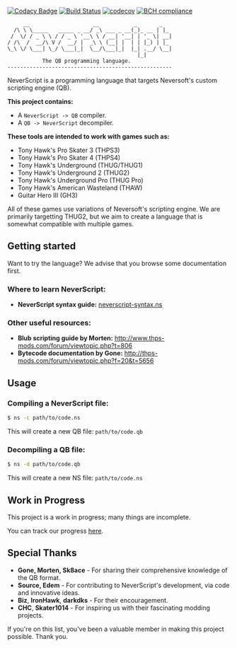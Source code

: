 [![Codacy Badge](https://api.codacy.com/project/badge/Grade/19a181d0df0a4eb5a24b1de49c042919)](https://app.codacy.com/app/byxor/NeverScript?utm_source=github.com&utm_medium=referral&utm_content=byxor/NeverScript&utm_campaign=Badge_Grade_Dashboard)
[![Build Status](https://travis-ci.com/byxor/NeverScript.svg?branch=master)](https://travis-ci.com/byxor/NeverScript)  [![codecov](https://codecov.io/gh/byxor/NeverScript/branch/master/graph/badge.svg)](https://codecov.io/gh/byxor/NeverScript) [![BCH compliance](https://bettercodehub.com/edge/badge/byxor/NeverScript?branch=master)](https://bettercodehub.com/) 

```
     __                    __           _       _   
  /\ \ \_____   _____ _ __/ _\ ___ _ __(_)_ __ | |_ 
 /  \/ / _ \ \ / / _ \ '__\ \ / __| '__| | '_ \| __|
/ /\  /  __/\ V /  __/ |  _\ \ (__| |  | | |_) | |_ 
\_\ \/ \___| \_/ \___|_|  \__/\___|_|  |_| .__/ \__|
                                         |_|        
           The QB programming language.
----------------------------------------------------
```

NeverScript is a programming language that targets Neversoft's custom scripting engine (QB).

**This project contains:**

* A `NeverScript -> QB` compiler.
* A `QB -> NeverScript` decompiler.

**These tools are intended to work with games such as:**

* Tony Hawk's Pro Skater 3 (THPS3)
* Tony Hawk's Pro Skater 4 (THPS4)
* Tony Hawk's Underground (THUG/THUG1)
* Tony Hawk's Underground 2 (THUG2)
* Tony Hawk's Underground Pro (THUG Pro)
* Tony Hawk's American Wasteland (THAW)
* Guitar Hero III (GH3)

All of these games use variations of Neversoft's scripting engine. We are primarily targetting THUG2, but we aim to create a language that is somewhat compatible with multiple games.

## Getting started

Want to try the language? We advise that you browse some documentation first.

### Where to learn NeverScript:

* **NeverScript syntax guide:** [neverscript-syntax.ns](neverscript-syntax.ns)

### Other useful resources:

* **Blub scripting guide by Morten:** http://www.thps-mods.com/forum/viewtopic.php?t=806
* **Bytecode documentation by Gone:** http://thps-mods.com/forum/viewtopic.php?f=20&t=5656

## Usage

### Compiling a NeverScript file:

```bash
$ ns -c path/to/code.ns
```

This will create a new QB file: `path/to/code.qb`

### Decompiling a QB file:

```bash
$ ns -d path/to/code.qb
```

This will create a new NS file: `path/to/code.ns`

## Work in Progress

This project is a work in progress; many things are incomplete.

You can track our progress [here](https://github.com/byxor/NeverScript/projects/1).

## Special Thanks

* **Gone, Morten, Sk8ace** - For sharing their comprehensive knowledge of the QB format.
* **Source, Edem** - For contributing to NeverScript's development, via code and innovative ideas.
* **Biz**, **IronHawk**, **darkdks** - For their encouragement.
* **CHC**, **Skater1014** - For inspiring us with their fascinating modding projects.

If you're on this list, you've been a valuable member in making this project possible. Thank you.
